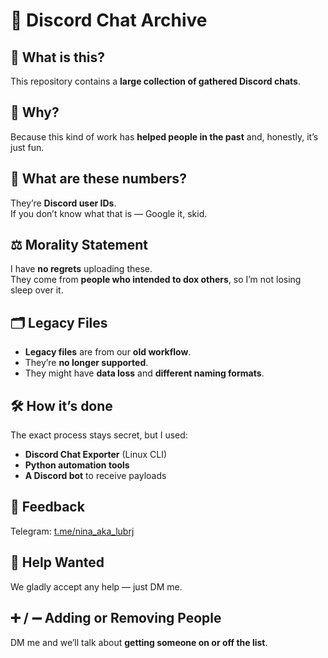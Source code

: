 # 💾 Discord Chat Archive

## 📌 What is this?  
This repository contains a **large collection of gathered Discord chats**.

## 🎯 Why?  
Because this kind of work has **helped people in the past** and, honestly, it’s just fun.

## 🔢 What are these numbers?  
They’re **Discord user IDs**.  
If you don’t know what that is — Google it, skid.

## ⚖️ Morality Statement  
I have **no regrets** uploading these.  
They come from **people who intended to dox others**, so I’m not losing sleep over it.

## 🗂 Legacy Files  
- **Legacy files** are from our **old workflow**.  
- They’re **no longer supported**.  
- They might have **data loss** and **different naming formats**.

## 🛠 How it’s done  
The exact process stays secret, but I used:  
- **Discord Chat Exporter** (Linux CLI)  
- **Python automation tools**  
- **A Discord bot** to receive payloads

## 💬 Feedback  
Telegram: [t.me/nina_aka_lubrj](https://t.me/nina_aka_lubrj)

## 🤝 Help Wanted  
We gladly accept any help — just DM me.

## ➕ / ➖ Adding or Removing People  
DM me and we’ll talk about **getting someone on or off the list**.
